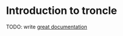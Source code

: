# Introduction to troncle

TODO: write [great documentation](http://jacobian.org/writing/great-documentation/what-to-write/)
